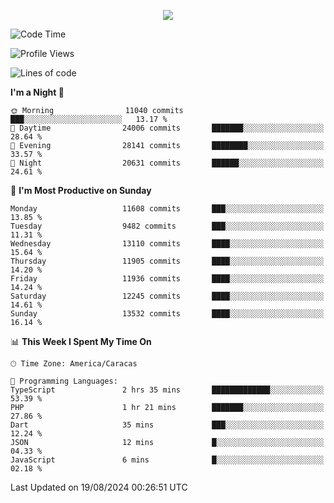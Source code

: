 <p align="center">
  <a href="http://www.github.com/thevacs">
    <img src="https://github-readme-streak-stats.herokuapp.com/?user=thevacs&stroke=ffffff&background=1c1917&ring=0891b2&fire=0891b2&currStreakNum=ffffff&currStreakLabel=0891b2&sideNums=ffffff&sideLabels=ffffff&dates=ffffff&hide_border=true" />
  </a>
</p>

<!--START_SECTION:waka-->
![Code Time](http://img.shields.io/badge/Code%20Time-2%2C653%20hrs%2049%20mins-blue)

![Profile Views](http://img.shields.io/badge/Profile%20Views-0-blue)

![Lines of code](https://img.shields.io/badge/From%20Hello%20World%20I%27ve%20Written-10.4%20million%20lines%20of%20code-blue)

**I'm a Night 🦉** 

```text
🌞 Morning                11040 commits       ███░░░░░░░░░░░░░░░░░░░░░░   13.17 % 
🌆 Daytime                24006 commits       ███████░░░░░░░░░░░░░░░░░░   28.64 % 
🌃 Evening                28141 commits       ████████░░░░░░░░░░░░░░░░░   33.57 % 
🌙 Night                  20631 commits       ██████░░░░░░░░░░░░░░░░░░░   24.61 % 
```
📅 **I'm Most Productive on Sunday** 

```text
Monday                   11608 commits       ███░░░░░░░░░░░░░░░░░░░░░░   13.85 % 
Tuesday                  9482 commits        ███░░░░░░░░░░░░░░░░░░░░░░   11.31 % 
Wednesday                13110 commits       ████░░░░░░░░░░░░░░░░░░░░░   15.64 % 
Thursday                 11905 commits       ████░░░░░░░░░░░░░░░░░░░░░   14.20 % 
Friday                   11936 commits       ████░░░░░░░░░░░░░░░░░░░░░   14.24 % 
Saturday                 12245 commits       ████░░░░░░░░░░░░░░░░░░░░░   14.61 % 
Sunday                   13532 commits       ████░░░░░░░░░░░░░░░░░░░░░   16.14 % 
```


📊 **This Week I Spent My Time On** 

```text
🕑︎ Time Zone: America/Caracas

💬 Programming Languages: 
TypeScript               2 hrs 35 mins       █████████████░░░░░░░░░░░░   53.39 % 
PHP                      1 hr 21 mins        ███████░░░░░░░░░░░░░░░░░░   27.86 % 
Dart                     35 mins             ███░░░░░░░░░░░░░░░░░░░░░░   12.24 % 
JSON                     12 mins             █░░░░░░░░░░░░░░░░░░░░░░░░   04.33 % 
JavaScript               6 mins              █░░░░░░░░░░░░░░░░░░░░░░░░   02.18 % 
```


 Last Updated on 19/08/2024 00:26:51 UTC
<!--END_SECTION:waka-->
